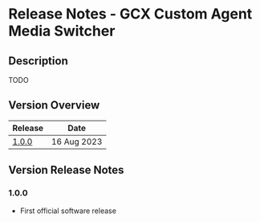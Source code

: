 # Release Notes - GCX Custom Agent Media Switcher

## Description
TODO

## Version Overview
| Release         | Date        |
| --------------- | ----------- |
| [1.0.0](#1-0-0) | 16 Aug 2023 |

## Version Release Notes

### 1.0.0
* First official software release